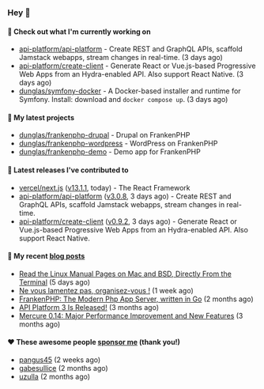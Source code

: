 ### Hey 👋

#### 👷 Check out what I'm currently working on

- [api-platform/api-platform](https://github.com/api-platform/api-platform) - Create REST and GraphQL APIs, scaffold Jamstack webapps, stream changes in real-time. (3 days ago)
- [api-platform/create-client](https://github.com/api-platform/create-client) - Generate React or Vue.js-based Progressive Web Apps from an Hydra-enabled API. Also support React Native. (3 days ago)
- [dunglas/symfony-docker](https://github.com/dunglas/symfony-docker) - A Docker-based installer and runtime for Symfony. Install: download and `docker compose up`. (3 days ago)

#### 🌱 My latest projects

- [dunglas/frankenphp-drupal](https://github.com/dunglas/frankenphp-drupal) - Drupal on FrankenPHP
- [dunglas/frankenphp-wordpress](https://github.com/dunglas/frankenphp-wordpress) - WordPress on FrankenPHP
- [dunglas/frankenphp-demo](https://github.com/dunglas/frankenphp-demo) - Demo app for FrankenPHP

#### 🔭 Latest releases I've contributed to

- [vercel/next.js](https://github.com/vercel/next.js) ([v13.1.1](https://github.com/vercel/next.js/releases/tag/v13.1.1), today) - The React Framework
- [api-platform/api-platform](https://github.com/api-platform/api-platform) ([v3.0.8](https://github.com/api-platform/api-platform/releases/tag/v3.0.8), 3 days ago) - Create REST and GraphQL APIs, scaffold Jamstack webapps, stream changes in real-time.
- [api-platform/create-client](https://github.com/api-platform/create-client) ([v0.9.2](https://github.com/api-platform/create-client/releases/tag/v0.9.2), 3 days ago) - Generate React or Vue.js-based Progressive Web Apps from an Hydra-enabled API. Also support React Native.

#### 📜 My recent [blog posts](https://dunglas.fr)

- [Read the Linux Manual Pages on Mac and BSD, Directly From the Terminal](https://dunglas.dev/2022/12/read-the-linux-manual-pages-on-mac-and-bsd-directly-from-the-terminal/) (5 days ago)
- [Ne vous lamentez pas, organisez-vous !](https://dunglas.dev/2022/12/ne-vous-lamentez-pas-organisez-vous/) (1 week ago)
- [FrankenPHP: The Modern Php App Server, written in Go](https://dunglas.dev/2022/10/frankenphp-the-modern-php-app-server-written-in-go/) (2 months ago)
- [API Platform 3 Is Released!](https://dunglas.dev/2022/09/api-platform-3-is-released/) (3 months ago)
- [Mercure 0.14: Major Performance Improvement and New Features](https://dunglas.dev/2022/09/mercure-0-14/) (3 months ago)

#### ❤️ These awesome people [sponsor me](https://github.com/sponsors/dunglas) (thank you!)

- [pangus45](https://github.com/pangus45) (2 weeks ago)
- [gabesullice](https://github.com/gabesullice) (2 months ago)
- [uzulla](https://github.com/uzulla) (2 months ago)
